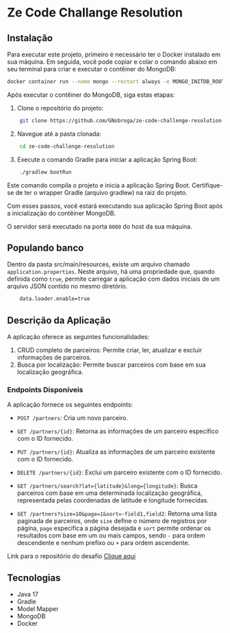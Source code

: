 # Ze Code Challange Resolution 


## Instalação

Para executar este projeto, primeiro é necessário ter o Docker instalado em sua máquina. Em seguida, você pode copiar e colar o comando abaixo em seu terminal para criar e executar o contêiner do MongoDB:

```bash
docker container run --name mongo --restart always -e MONGO_INITDB_ROOT_USERNAME=root -e MONGO_INITDB_ROOT_PASSWORD=root -e MONGO_INITDB_DATABASE=challangedb -p 27017:27017 -d mongo
```

Após executar o contêiner do MongoDB, siga estas etapas:

1. Clone o repositório do projeto:

```bash
    git clone https://github.com/GNobroga/ze-code-challenge-resolution.git
```

2. Navegue até a pasta clonada:

```bash
    cd ze-code-challenge-resolution
```

3. Execute o comando Gradle para iniciar a aplicação Spring Boot:

```bash
    ./gradlew bootRun
```

Este comando compila o projeto e inicia a aplicação Spring Boot. Certifique-se de ter o wrapper Gradle (arquivo gradlew) na raiz do projeto. 

Com esses passos, você estará executando sua aplicação Spring Boot após a inicialização do contêiner MongoDB.

O servidor será executado na porta `8080` do host da sua máquina.

## Populando banco 

Dentro da pasta src/main/resources, existe um arquivo chamado `application.properties`. Neste arquivo, há uma propriedade que, quando definida como `true`, permite carregar a aplicação com dados iniciais de um arquivo JSON contido no mesmo diretório.

```bash 
    data.loader.enable=true
```

## Descrição da Aplicação

A aplicação oferece as seguintes funcionalidades:

1. CRUD completo de parceiros: Permite criar, ler, atualizar e excluir informações de parceiros.
2. Busca por localização: Permite buscar parceiros com base em sua localização geográfica.

### Endpoints Disponíveis

A aplicação fornece os seguintes endpoints:

- `POST /partners`: Cria um novo parceiro.

- `GET /partners/{id}`: Retorna as informações de um parceiro específico com o ID fornecido.

- `PUT /partners/{id}`: Atualiza as informações de um parceiro existente com o ID fornecido.

- `DELETE /partners/{id}`: Exclui um parceiro existente com o ID fornecido.

- `GET /partners/search?lat={latitude}&long={longitude}`: Busca parceiros com base em uma determinada localização geográfica, representada pelas coordenadas de latitude e longitude fornecidas.

- `GET /partners?size=10&page=1&sort=-field1,field2`: Retorna uma lista paginada de parceiros, onde `size` define o número de registros por página, `page` especifica a página desejada e `sort` permite ordenar os resultados com base em um ou mais campos, sendo `-` para ordem descendente e nenhum prefixo ou `+` para ordem ascendente.



Link para o repositório do desafio <a href="https://github.com/ab-inbev-ze-company/ze-code-challenges/blob/master/backend_pt.md">Clique aqui</a>


## Tecnologias

- Java 17
- Gradle
- Model Mapper
- MongoDB
- Docker 